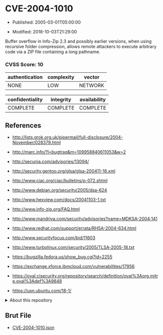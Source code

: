# CVE-2004-1010

- Published: 2005-03-01T05:00:00

- Modified: 2018-10-03T21:29:00

Buffer overflow in Info-Zip 2.3 and possibly earlier versions, when using recursive folder compression, allows remote attackers to execute arbitrary code via a ZIP file containing a long pathname.

### CVSS Score: **10**

| authentication | complexity | vector |
| --- | --- | --- |
| NONE | LOW | NETWORK |

| confidentiality | integrity | availability |
| --- | --- | --- |
| COMPLETE | COMPLETE | COMPLETE |

## References

* http://lists.grok.org.uk/pipermail/full-disclosure/2004-November/028379.html

* http://marc.info/?l=bugtraq&m=109958840611053&w=2

* http://secunia.com/advisories/13094/

* http://security.gentoo.org/glsa/glsa-200411-16.xml

* http://www.ciac.org/ciac/bulletins/p-072.shtml

* http://www.debian.org/security/2005/dsa-624

* http://www.hexview.com/docs/20041103-1.txt

* http://www.info-zip.org/FAQ.html

* http://www.mandriva.com/security/advisories?name=MDKSA-2004:141

* http://www.redhat.com/support/errata/RHSA-2004-634.html

* http://www.securityfocus.com/bid/11603

* http://www.turbolinux.com/security/2005/TLSA-2005-18.txt

* https://bugzilla.fedora.us/show_bug.cgi?id=2255

* https://exchange.xforce.ibmcloud.com/vulnerabilities/17956

* https://oval.cisecurity.org/repository/search/definition/oval%3Aorg.mitre.oval%3Adef%3A9848

* https://usn.ubuntu.com/18-1/

<details>
<summary>About this repository</summary> 

  This repository is part of the project [Live Hack CVE](https://github.com/Live-Hack-CVE). Main website can be found [www.live-hack.org](https://www.live-hack.org) 
  
  Made by [Sn0wAlice](https://github.com/Sn0wAlice) for the people that care about security and need to have a feed of the latest CVEs. Hope you enjoy it, don't forget to star the repo and follow me on [Twitter](https://twitter.com/Sn0wAlice) and [Github](https://github.com/Sn0wAlice). And that is my [personnal website](https://www.alice-snow.me/)

  - [Home Page](https://github.com/Live-Hack-CVE)
  - [Framework](https://github.com/Live-Hack-CVE/cve-framework)
  - [CVE database](https://github.com/Live-Hack-CVE/full_database)
  - [Changelog](https://github.com/Live-Hack-CVE/Changelog)
</details>

## Brut File

* [CVE-2004-1010.json](https://raw.githubusercontent.com/Live-Hack-CVE/full_database/main/cves/2004/CVE-2004-1010.json)

